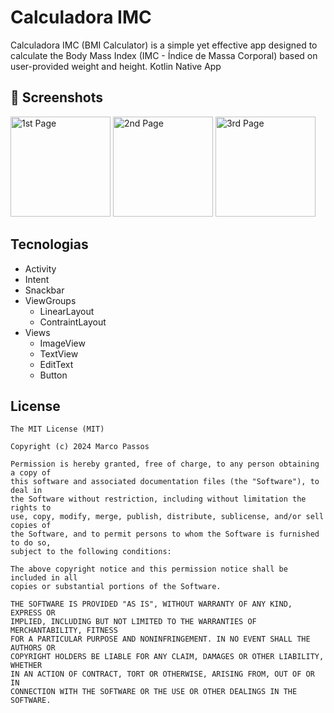 # Calculadora IMC
Calculadora IMC (BMI Calculator) is a simple yet effective app designed to calculate the Body Mass Index (IMC - Índice de Massa Corporal) based on user-provided weight and height. Kotlin Native App

## :camera_flash: Screenshots
<!-- You can add more screenshots here if you like -->
<img src="https://github.com/user-attachments/assets/438ad3ef-f949-4d82-b986-14a8745a5dd2" alt="1st Page" width="160">
    <img src="https://github.com/user-attachments/assets/3727c833-bff0-40f4-b3ab-9c451761f16b" alt="2nd Page" width="160">
        <img src="https://github.com/user-attachments/assets/5fcb6925-4b98-4fdf-b054-b79025b018ba" alt="3rd Page" width="160">



## Tecnologias
- Activity
- Intent
- Snackbar
- ViewGroups
  - LinearLayout
  - ContraintLayout
- Views
    - ImageView
    - TextView
    - EditText
    - Button


## License
```
The MIT License (MIT)

Copyright (c) 2024 Marco Passos

Permission is hereby granted, free of charge, to any person obtaining a copy of
this software and associated documentation files (the "Software"), to deal in
the Software without restriction, including without limitation the rights to
use, copy, modify, merge, publish, distribute, sublicense, and/or sell copies of
the Software, and to permit persons to whom the Software is furnished to do so,
subject to the following conditions:

The above copyright notice and this permission notice shall be included in all
copies or substantial portions of the Software.

THE SOFTWARE IS PROVIDED "AS IS", WITHOUT WARRANTY OF ANY KIND, EXPRESS OR
IMPLIED, INCLUDING BUT NOT LIMITED TO THE WARRANTIES OF MERCHANTABILITY, FITNESS
FOR A PARTICULAR PURPOSE AND NONINFRINGEMENT. IN NO EVENT SHALL THE AUTHORS OR
COPYRIGHT HOLDERS BE LIABLE FOR ANY CLAIM, DAMAGES OR OTHER LIABILITY, WHETHER
IN AN ACTION OF CONTRACT, TORT OR OTHERWISE, ARISING FROM, OUT OF OR IN
CONNECTION WITH THE SOFTWARE OR THE USE OR OTHER DEALINGS IN THE SOFTWARE.
```
